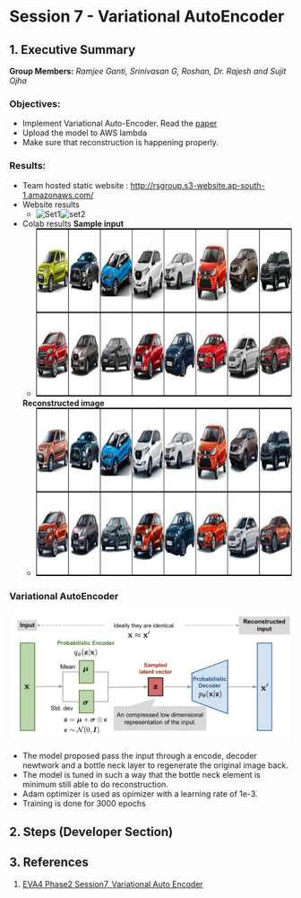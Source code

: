 # Session 7 - Variational AutoEncoder


## 1. Executive Summary
**Group Members:** *Ramjee Ganti, Srinivasan G, Roshan, Dr. Rajesh and Sujit Ojha*

### **Objectives**:

- Implement Variational Auto-Encoder. Read the [paper](https://arxiv.org/pdf/1906.02691.pdf) 
- Upload the model to AWS lambda
- Make sure that reconstruction is happening properly.

### **Results**:

- Team hosted static website : http://rsgroup.s3-website.ap-south-1.amazonaws.com/
- Website results
    - <img src="results/R1GAN_website_results1.png" alt="Set1" height="300"/><img src="results/R1GAN_website_results2.png" alt="set2" height="300"/>
- Colab results
    **Sample input**
    - <img src="results/sample_input.png" alt="Input images" height="300"/>
    **Reconstructed image**
    - <img src="results/Reconstruction.png" alt="Reconstruction" height="300"/>


### **Variational AutoEncoder**

![Image](https://github.com/EVA4-RS-Group/Phase2/blob/master/S7_Variational_AutoEncoders/results/vae-gaussian.png)

- The model proposed pass the input through a encode, decoder newtwork and a bottle neck layer to regenerate the original image back.   
- The model is tuned in such  a way that the bottle neck element is minimum still able to do reconstruction.
- Adam optimizer is used as opimizer with a learning rate of 1e-3.
- Training is done for 3000 epochs


## 2. Steps (Developer Section)

## 3. References

1. [EVA4 Phase2 Session7, Variational Auto Encoder](https://theschoolof.ai/)


